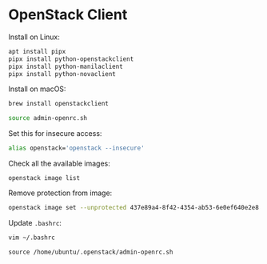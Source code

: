 # OpenStack Client

Install on Linux:
```bash
apt install pipx
pipx install python-openstackclient
pipx install python-manilaclient
pipx install python-novaclient
```

Install on macOS:
```bash
brew install openstackclient
```


```bash
source admin-openrc.sh
```

Set this for insecure access:
```bash
alias openstack='openstack --insecure'
```

Check all the available images:
```
openstack image list
```

Remove protection from image:
```bash
openstack image set --unprotected 437e89a4-8f42-4354-ab53-6e0ef640e2e8
```

Update `.bashrc`:
```bash
vim ~/.bashrc
```
```
source /home/ubuntu/.openstack/admin-openrc.sh
```
